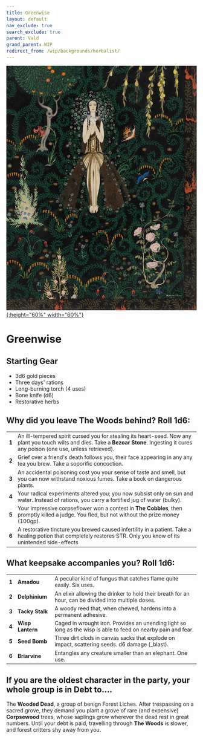 ```yaml
---
title: Greenwise
layout: default
nav_exclude: true
search_exclude: true
parent: Vald
grand_parent: WIP
redirect_from: /wip/backgrounds/herbalist/
---
```


[![Alt text](/img/backgrounds/herbalist.jpg "East of the Sun and West of the Moon, illustrated by Kay Nielsen"){:height="60%" width="60%"}](/img/backgrounds/herbalist.jpg)

# Greenwise

## Starting Gear

- 3d6 gold pieces
- Three days' rations
- Long-burning torch (4 uses)
- Bone knife (d6)
- Restorative herbs

## Why did you leave The Woods behind? Roll 1d6:

|       |                                                                                                                                                                                            |
| ----- | ------------------------------------------------------------------------------------------------------------------------------------------------------------------------------------------ |
| **1** | An ill-tempered spirit cursed you for stealing its heart-seed. Now any plant you touch wilts and dies. Take a **Bezoar Stone**. Ingesting it cures any poison (one use, unless retrieved). |
| **2** | Grief over a friend's death follows you, their face appearing in any any tea you brew. Take a soporific concoction.                                                                        |
| **3** | An accidental poisoning cost you your sense of taste and smell, but you can now withstand noxious fumes. Take a book on dangerous plants.                                                  |
| **4** | Your radical experiments altered you; you now subsist only on sun and water. Instead of rations, you carry a fortified jug of water (bulky).                                               |
| **5** | Your impressive corpseflower won a contest in **The Cobbles**, then promptly killed a judge. You fled, but not without the prize money (100gp).                                            |
| **6** | A restorative tincture you brewed caused infertility in a patient. Take a healing potion that completely restores STR. Only you know of its unintended side-effects                        |

## What keepsake accompanies you? Roll 1d6:

|       |                  |                                                                                                      |
| ----- | ---------------- | ---------------------------------------------------------------------------------------------------- |
| **1** | **Amadou**       | A peculiar kind of fungus that catches flame quite easily. Six uses.                                 |
| **2** | **Delphinium**   | An elixir allowing the drinker to hold their breath for an hour, can be divided into multiple doses. |
| **3** | **Tacky Stalk**  | A woody reed that, when chewed, hardens into a permanent adhesive.                                   |
| **4** | **Wisp Lantern** | Caged in wrought iron. Provides an unending light so long as the wisp is able to feed on nearby pain and fear. |
| **5** | **Seed Bomb**    | Three dirt clods in canvas sacks that explode on impact, scattering seeds. d6 damage (_blast).       |
| **6** | **Briarvine**    | Entangles any creature smaller than an elephant. One use.                                            |

## If you are the oldest character in the party, your whole group is in Debt to....

The **Wooded Dead**, a group of benign Forest Liches. After trespassing on a sacred grove, they demand you plant a grove of rare (and expensive) **Corpsewood** trees, whose saplings grow wherever the dead rest in great numbers. Until your debt is paid, travelling through **The Woods** is slower, and forest critters shy away from you.  